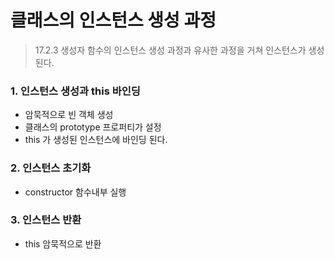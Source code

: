 # 클래스의 인스턴스 생성 과정

> 17.2.3 생성자 함수의 인스턴스 생성 과정과 유사한 과정을 거쳐 인스턴스가 생성된다.

### 1. 인스턴스 생성과 this 바인딩
  - 암묵적으로 빈 객체 생성
  - 클래스의 prototype 프로퍼티가 설정
  - this 가 생성된 인스턴스에 바인딩 된다.
### 2. 인스턴스 초기화
  - constructor 함수내부 실행
### 3. 인스턴스 반환
  - this 암묵적으로 반환
